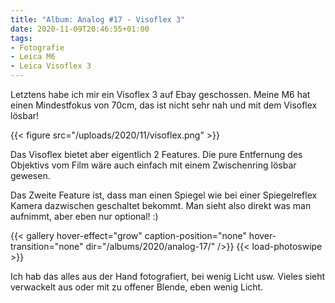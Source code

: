 ```yaml
---
title: "Album: Analog #17 - Visoflex 3"
date: 2020-11-09T20:46:55+01:00
tags:
- Fotografie
- Leica M6
- Leica Visoflex 3
---
```


Letztens habe ich mir ein Visoflex 3 auf Ebay geschossen.
Meine M6 hat einen Mindestfokus von 70cm, das ist nicht sehr nah und mit dem
Visoflex lösbar!

<!--more-->

{{< figure src="/uploads/2020/11/visoflex.png" >}}

Das Visoflex bietet aber eigentlich 2 Features. Die pure Entfernung des
Objektivs vom Film wäre auch einfach mit einem Zwischenring lösbar gewesen.

Das Zweite Feature ist, dass man einen Spiegel wie bei einer Spiegelreflex
Kamera dazwischen geschaltet bekommt. Man sieht also direkt was man aufnimmt,
aber eben nur optional! :)

{{< gallery hover-effect="grow" caption-position="none" hover-transition="none" dir="/albums/2020/analog-17/" />}}
{{< load-photoswipe >}}

Ich hab das alles aus der Hand fotografiert, bei wenig Licht usw. Vieles
sieht verwackelt aus oder mit zu offener Blende, eben wenig Licht.

